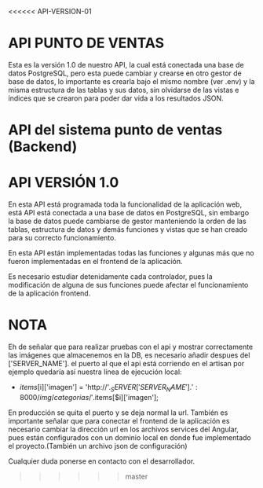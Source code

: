 <<<<<< API-VERSION-01
# API PUNTO DE VENTAS

Esta es la versión 1.0 de nuestro API, la cual está conectada una base de datos PostgreSQL, pero esta puede cambiar y crearse en otro gestor de base de datos, lo importante es crearla bajo el mismo nombre (ver .env) y la misma estructura de las tablas y sus datos, sin olvidarse de las vistas e índices que se crearon para poder dar vida a los resultados JSON.

# API del sistema punto de ventas (Backend)

# API VERSIÓN 1.0

En esta API está programada toda la funcionalidad de la aplicación web, está API está conectada a una base de datos en PostgreSQL, sin embargo la base de datos puede cambiarse de gestor manteniendo la orden de las tablas, estructura de datos y demás funciones y vistas que se han creado para su correcto funcionamiento.

En esta API están implementadas todas las funciones y algunas más que no fueron implementadas en el frontend de la aplicación.

Es necesario estudiar detenidamente cada controlador, pues la modificación de alguna de sus funciones puede afectar el funcionamiento de la aplicación frontend.

# NOTA
Eh de señalar que para realizar pruebas con el api y mostrar correctamente las imágenes que almacenemos en la DB, es necesario añadir despues del ['SERVER_NAME']. el puerto al que el api está corriendo en el artisan por ejemplo quedaría así nuestra línea de ejecución local:

- $items[$i]['imagen'] = 'http://'.$_SERVER['SERVER_NAME'].':8000/img/categorias/'.$items[$i]['imagen'];

En producción se quita el puerto y se deja normal la url.
También es importante señalar que para conectar el frontend de la aplicación es necesario cambiar la dirección url en los archivos services del Angular, pues están configurados con un dominio local en donde fue implementado el proyecto.(También un archivo json de configuración)

Cualquier duda ponerse en contacto con el desarrollador.
>>>>>> master
